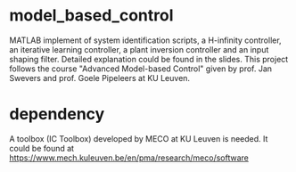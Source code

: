 # model_based_control

MATLAB implement of system identification scripts, a H-infinity controller, an iterative learning controller, a plant inversion controller and an input shaping filter. Detailed explanation could be found in the slides. This project follows the course "Advanced Model-based Control" given by prof. Jan Swevers and prof. Goele Pipeleers at KU Leuven.

# dependency
A toolbox (IC Toolbox) developed by MECO at KU Leuven is needed. It could be found at https://www.mech.kuleuven.be/en/pma/research/meco/software
